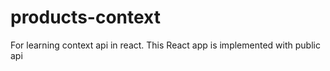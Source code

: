 # products-context
For learning context api in react. This React app is implemented with public api
